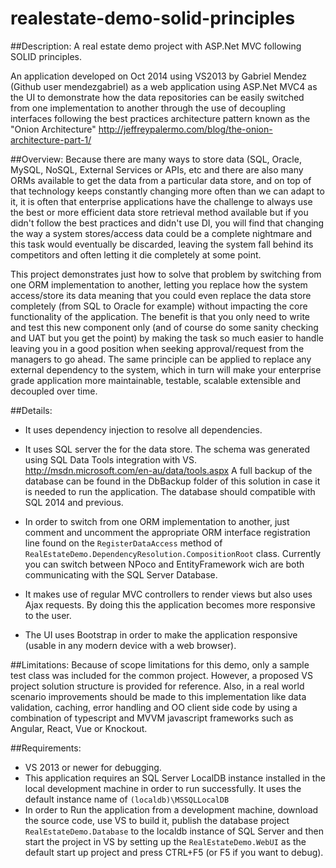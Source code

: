 # realestate-demo-solid-principles

##Description:
A real estate demo project with ASP.Net MVC following SOLID principles.

An application developed on Oct 2014 using VS2013 by Gabriel Mendez (Github user mendezgabriel) as a web application using ASP.Net MVC4 as the UI to demonstrate how the data repositories can be easily switched from one implementation to another through the use of decoupling interfaces following the best practices architecture pattern known as the "Onion Architecture" http://jeffreypalermo.com/blog/the-onion-architecture-part-1/

##Overview:
Because there are many ways to store data (SQL, Oracle, MySQL, NoSQL, External Services or APIs, etc and there are also many ORMs available to get the data from a particular data store, and on top of that technology keeps constantly changing more often than we can adapt to it, it is often that enterprise applications have the challenge to always use the best or more efficient data store retrieval method available but if you didn't follow the best practices and didn't use DI, you will find that changing the way a system stores/access data could be a complete nightmare and this task would eventually be discarded, leaving the system fall behind its competitors and often letting it die completely at some point.

This project demonstrates just how to solve that problem by switching from one ORM implementation to another, letting you replace how the system access/store its data meaning that you could even replace the data store completely (from SQL to Oracle for example) without impacting the core functionality of the application. The benefit is that you only need to write and test this new component only (and of course do some sanity checking and UAT but you get the point) by making the task so much easier to handle leaving you in a good position when seeking approval/request from the managers to go ahead. The same principle can be applied to replace any external dependency to the system, which in turn will make your enterprise grade application more maintainable, testable, scalable extensible and decoupled over time.

##Details:
- It uses dependency injection to resolve all dependencies.

- It uses SQL server the for the data store. The schema was generated using SQL Data Tools integration with VS. http://msdn.microsoft.com/en-au/data/tools.aspx
A full backup of the database can be found in the DbBackup folder of this solution in case it is needed to run the application.
The database should compatible with SQL 2014 and previous. 

- In order to switch from one ORM implementation to another, just comment and uncomment the appropriate ORM interface registration line found on the `RegisterDataAccess` method of `RealEstateDemo.DependencyResolution.CompositionRoot` class. Currently you can switch between NPoco and EntityFramework wich are both communicating with the SQL Server Database.

- It makes use of regular MVC controllers to render views but also uses Ajax requests. By doing this the application becomes more responsive to the user.

- The UI uses Bootstrap in order to make the application responsive (usable in any modern device with a web browser).

##Limitations:
Because of scope limitations for this demo, only a sample test class was included for the common project. However, a proposed
VS project solution structure is provided for reference. Also, in a real world scenario improvements should be made to this implementation like data validation, caching, error handling and OO client side code by using a combination of typescript and MVVM javascript frameworks such as Angular, React, Vue or Knockout.

##Requirements:
- VS 2013 or newer for debugging.
- This application requires an SQL Server LocalDB instance installed in the local development machine in order to run
successfully. It uses the default instance name of `(localdb)\MSSQLLocalDB`
- In order to Run the application from a development machine, download the source code, use VS to build it, publish
the database project `RealEstateDemo.Database` to the localdb instance of SQL Server and then start the project in VS
by setting up the `RealEstateDemo.WebUI` as the default start up project and press CTRL+F5 (or F5 if you want to debug).

